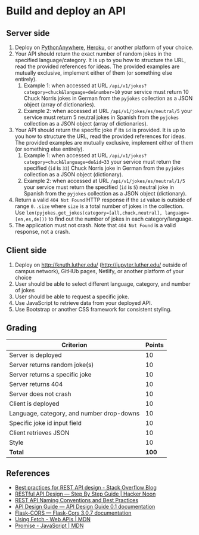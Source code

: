 # Build and deploy an API

## Server side

1. Deploy on [PythonAnywhere](https://www.pythonanywhere.com/), [Heroku](https://www.heroku.com/), or another platform of your choice.
2. Your API should return the exact number of random jokes in the specified language/category. It is up to you how to structure the URL, read the provided references for ideas. The provided examples are mutually exclusive, implement either of them (or something else entirely).
   1. Example 1: when accessed at URL `/api/v1/jokes?category=chuck&language=de&number=10` your service must return 10 Chuck Norris jokes in German from the `pyjokes` collection as a JSON object (array of dictionaries).
   2. Example 2: when accessed at URL `/api/v1/jokes/es/neutral/5` your service must return 5 neutral jokes in Spanish from the `pyjokes` collection as a JSON object (array of dictionaries).
3. Your API should return the specific joke if its `id` is provided. It is up to you how to structure the URL, read the provided references for ideas. The provided examples are mutually exclusive, implement either of them (or something else entirely).
   1. Example 1: when accessed at URL `/api/v1/jokes?category=chuck&language=de&id=33` your service must return the specified (`id` is `33`) Chuck Norris joke in German from the `pyjokes` collection as a JSON object (dictionary).
   1. Example 2: when accessed at URL `/api/v1/jokes/es/neutral/1/5` your service must return the specified (`id` is `5`) neutral joke in Spanish from the `pyjokes` collection as a JSON object (dictionary).
4. Return a valid `404 Not Found` HTTP response if the `id` value is outside of range `0..size` where `size` is a total number of jokes in the collection. Use `len(pyjokes.get_jokes(category=[all,chuck,neutral], language=[en,es,de]))` to find out the number of jokes in each category/language.
5. The application must not crash. Note that `404 Not Found` is a valid response, not a crash.

## Client side

1. Deploy on <http://knuth.luther.edu/> (<http://jupyter.luther.edu/> outside of campus network), GitHUb pages, Netlify, or another platform of your choice
2. User should be able to select different language, category, and number of jokes
3. User should be able to request a specific joke.
4. Use JavaScript to retrieve data from your deployed API.
5. Use Bootstrap or another CSS framework for consistent styling.

## Grading

| Criterion                                 | Points  |
| ----------------------------------------- | ------- |
| Server is deployed                        | 10      |
| Server returns random joke(s)             | 10      |
| Server returns a specific joke            | 10      |
| Server returns 404                        | 10      |
| Server does not crash                     | 10      |
| Client is deployed                        | 10      |
| Language, category, and number drop-downs | 10      |
| Specific joke id input field              | 10      |
| Client retrieves JSON                     | 10      |
| Style                                     | 10      |
| **Total**                                 | **100** |

## References

- [Best practices for REST API design - Stack Overflow Blog](https://stackoverflow.blog/2020/03/02/best-practices-for-rest-api-design/)
- [RESTful API Design — Step By Step Guide | Hacker Noon](https://hackernoon.com/restful-api-design-step-by-step-guide-2f2c9f9fcdbf)
- [REST API Naming Conventions and Best Practices](https://restfulapi.net/resource-naming/)
- [API Design Guide — API Design Guide 0.1 documentation](https://apiguide.readthedocs.io/en/latest/)
- [Flask-CORS — Flask-Cors 3.0.7 documentation](https://flask-cors.readthedocs.io/en/latest/)
- [Using Fetch - Web APIs | MDN](https://developer.mozilla.org/en-US/docs/Web/API/Fetch_API/Using_Fetch)
- [Promise - JavaScript | MDN](https://developer.mozilla.org/en-US/docs/Web/JavaScript/Reference/Global_Objects/Promise)
